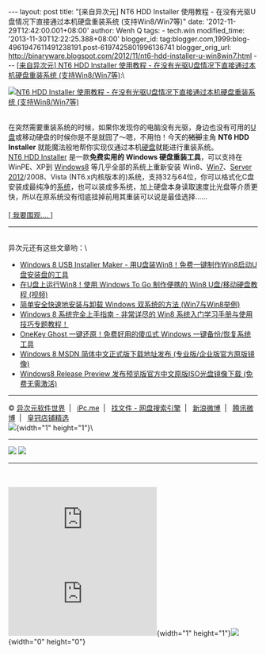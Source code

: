 --- layout: post title: "\[来自异次元\] NT6 HDD Installer 使用教程 -
在没有光驱U盘情况下直接通过本机硬盘重装系统 (支持Win8/Win7等)" date:
'2012-11-29T12:42:00.001+08:00' author: Wenh Q tags: - tech.win
modified\_time: '2013-11-30T12:22:25.388+08:00' blogger\_id:
tag:blogger.com,1999:blog-4961947611491238191.post-6197425801996136741
blogger\_orig\_url:
http://binaryware.blogspot.com/2012/11/nt6-hdd-installer-u-win8win7.html
--- [\[来自异次元\] NT6 HDD Installer 使用教程 -
在没有光驱U盘情况下直接通过本机硬盘重装系统
(支持Win8/Win7等)](http://iplaysoft.feedsportal.com/c/34213/f/621334/s/25fead1a/l/0L0Siplaysoft0N0Cnt60Ehdd0Einstaller0Bhtml/story01.htm):\
<div>

[![NT6 HDD Installer 使用教程 -
在没有光驱U盘情况下直接通过本机硬盘重装系统
(支持Win8/Win7等)](http://img.iplaysoft.com/wp-content/uploads/2012/NT6-HDD-Installer---U_10313/nt6-hdd-installer.jpg)](http://www.iplaysoft.com/nt6-hdd-installer.html)

</div>

<div>

\
在突然需要重装系统的时候，如果你发现你的电脑没有光驱，身边也没有可用的[U盘](http://www.iplaysoft.com/tag/u%E7%9B%98)或移动硬盘的时候你是不是就囧了～嗯，不用怕！今天的~~猪脚~~主角
**NT6 HDD Installer**
就能魔法般地帮你实现仅通过本机[硬盘](http://www.iplaysoft.com/tag/%E7%A1%AC%E7%9B%98)就能进行重装系统。\
[NT6 HDD Installer](http://www.iplaysoft.com/nt6-hdd-installer.html)
是一款**免费实用的 Windows 硬盘重装工具**，可以支持在WinPE、XP到
[Windows8](http://www.iplaysoft.com/windows8-msdn-iso.html)
等几乎全部的系统上重新安装
Win8、[Win7](http://www.iplaysoft.com/windows7-with-sp1-msdn-iso.html)、[Server
2012](http://www.iplaysoft.com/windows-server-2012.html)/2008、Vista
(NT6.x内核版本的)系统，支持32与64位，你可以格式化C盘安装成最纯净的[系统](http://www.iplaysoft.com/tag/%E7%B3%BB%E7%BB%9F)，也可以装成多系统，加上硬盘本身读取速度比光盘等介质更快，所以在原系统没有彻底挂掉前用其重装可以说是最佳选择……\
\
[\[ 我要围观.... \]](http://www.iplaysoft.com/nt6-hdd-installer.html)

</div>

------------------------------------------------------------------------

<div>

\
异次元还有这些文章哟：\
-   [Windows 8 USB Installer Maker -
    用U盘装Win8！免费一键制作Win8启动U盘安装盘的工具](http://www.iplaysoft.com/windows8-usb-installer-maker.html)
-   [在U盘上运行Win8！使用 Windows To Go 制作便携的 Win8
    U盘/移动硬盘教程 (视频)](http://www.iplaysoft.com/windows-to-go-tutorial.html)
-   [简单安全快速地安装与卸载 Windows
    双系统的方法 (Win7与Win8举例)](http://www.iplaysoft.com/easy-and-safe-way-to-install-multi-windows.html)
-   [Windows 8 系统完全上手指南 - 非常详尽的 Win8
    系统入门学习手册与使用技巧专题教程！](http://www.iplaysoft.com/windows8-guide.html)
-   [OneKey Ghost 一键还原！免费好用的傻瓜式 Windows
    一键备份/恢复系统工具](http://www.iplaysoft.com/yjhy.html)
-   [Windows 8 MSDN
    简体中文正式版下载地址发布 (专业版/企业版官方原版镜像)](http://www.iplaysoft.com/windows8-msdn-iso.html)
-   [Windows8 Release Preview
    发布预览版官方中文原版ISO光盘镜像下载 (免费无需激活)](http://www.iplaysoft.com/windows8-release-preview.html)

</div>

------------------------------------------------------------------------

© [异次元软件世界](http://www.iplaysoft.com/ "异次元软件世界")  |  
[iPc.me](http://www.ipc.me/ "iPc.me")  |   [找文件 -
网盘搜索引擎](http://www.zhaofile.com/ "找文件 - 网盘搜索引擎")  |  
[新浪微博](http://weibo.com/xforce "iPc.me 新浪微博")  |  
[腾讯微博](http://t.qq.com/xtremforce "iPc.me 腾讯微博")  |  
[皇冠店铺精选](http://www.iplaysoft.com/go/ipsrsstb "皇冠店铺精选")\
![](http://iplaysoft.feedsportal.com/c/34213/f/621334/s/25fead1a/mf.gif){width="1"
height="1"}\
<div>

  ------------------------------------------------------------------------------------------------------------------------------------------------------------------------------------------------------------------------------------------------------------------------------------------------------------------------------------------------------------------------------------------------------------------------------------------------------------------------------------------------------------------------------------------------ -----------------------------------------------------------------------------------------------------------------------------------------------------------------------------------------------------------------------------------------------------------------------------------------------------------------------------------------------------------------------------------------------------------------------------------------------------------------------------------------------------------------------------------
  [![](http://res3.feedsportal.com/images/emailthis2.gif)](http://share.feedsportal.com/viral/sendEmail.cfm?lang=en&title=%5B%E6%9D%A5%E8%87%AA%E5%BC%82%E6%AC%A1%E5%85%83%5D+NT6+HDD+Installer+%E4%BD%BF%E7%94%A8%E6%95%99%E7%A8%8B+-+%E5%9C%A8%E6%B2%A1%E6%9C%89%E5%85%89%E9%A9%B1U%E7%9B%98%E6%83%85%E5%86%B5%E4%B8%8B%E7%9B%B4%E6%8E%A5%E9%80%9A%E8%BF%87%E6%9C%AC%E6%9C%BA%E7%A1%AC%E7%9B%98%E9%87%8D%E8%A3%85%E7%B3%BB%E7%BB%9F+%28%E6%94%AF%E6%8C%81Win8%2FWin7%E7%AD%89%29&link=http%3A%2F%2Fwww.iplaysoft.com%2Fnt6-hdd-installer.html)   [![](http://res3.feedsportal.com/images/bookmark.gif)](http://res.feedsportal.com/viral/bookmark.cfm?title=%5B%E6%9D%A5%E8%87%AA%E5%BC%82%E6%AC%A1%E5%85%83%5D+NT6+HDD+Installer+%E4%BD%BF%E7%94%A8%E6%95%99%E7%A8%8B+-+%E5%9C%A8%E6%B2%A1%E6%9C%89%E5%85%89%E9%A9%B1U%E7%9B%98%E6%83%85%E5%86%B5%E4%B8%8B%E7%9B%B4%E6%8E%A5%E9%80%9A%E8%BF%87%E6%9C%AC%E6%9C%BA%E7%A1%AC%E7%9B%98%E9%87%8D%E8%A3%85%E7%B3%BB%E7%BB%9F+%28%E6%94%AF%E6%8C%81Win8%2FWin7%E7%AD%89%29&link=http%3A%2F%2Fwww.iplaysoft.com%2Fnt6-hdd-installer.html)
  ------------------------------------------------------------------------------------------------------------------------------------------------------------------------------------------------------------------------------------------------------------------------------------------------------------------------------------------------------------------------------------------------------------------------------------------------------------------------------------------------------------------------------------------------ -----------------------------------------------------------------------------------------------------------------------------------------------------------------------------------------------------------------------------------------------------------------------------------------------------------------------------------------------------------------------------------------------------------------------------------------------------------------------------------------------------------------------------------

</div>

\
\
[![](http://da.feedsportal.com/r/151230913241/u/0/f/621334/c/34213/s/25fead1a/kg/340/a2.img)](http://da.feedsportal.com/r/151230913241/u/0/f/621334/c/34213/s/25fead1a/kg/340/a2.htm)![](http://pi.feedsportal.com/r/151230913241/u/0/f/621334/c/34213/s/25fead1a/kg/340/a2t.img){width="1"
height="1"}![](http://www1.feedsky.com/t1/695958088/iplaysoft/feedsky/s.gif?r=http://iplaysoft.feedsportal.com/c/34213/f/621334/s/25fead1a/l/0L0Siplaysoft0N0Cnt60Ehdd0Einstaller0Bhtml/story01.htm){width="0"
height="0"}
